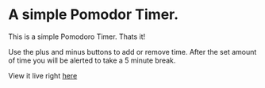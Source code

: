 # A simple Pomodor Timer. 

This is a simple Pomodoro Timer. Thats it! 

Use the plus and minus buttons to add or remove time. After the set amount of time you will be alerted to take a 5 minute break. 

View it live right [here](https://bshowen.github.io/Pomodoro_Timer/)
